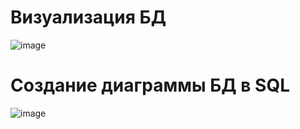 # Визуализация БД
![image](https://user-images.githubusercontent.com/125022706/219603799-512ec00c-9432-4eef-9cd4-b3311aa53d91.png)
# Создание диаграммы БД в SQL
![image](https://user-images.githubusercontent.com/125022706/222655936-0694fef6-6238-4ef1-b329-d8bbe280a06e.png)

